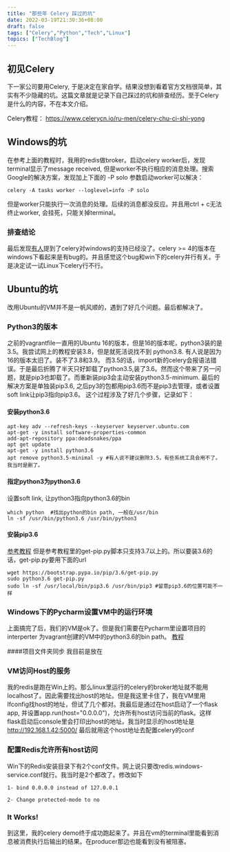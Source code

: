 ```yaml
---
title: "那些年 Celery 踩过的坑"
date: 2022-03-19T21:30:36+08:00
draft: false
tags: ["Celery","Python","Tech","Linux"]
topics: ["TechBlog"]
---
```


## 初见Celery
下一家公司要用Celery, 于是决定在家自学。结果没想到看着官方文档很简单，其实有不少隐藏的坑。这篇文章就是记录下自己踩过的坑和排查经历。至于Celery是什么的内容，不在本文介绍。

Celery教程：
https://www.celerycn.io/ru-men/celery-chu-ci-shi-yong

## Windows的坑
在参考上面的教程时，我用的redis做broker。启动celery worker后，发现terminal显示了message received, 但是worker不执行相应的消息处理。搜索Google的解决方案，发现加上下面的 -P solo 参数启动worker可以解决：
```shell
celery -A tasks worker --loglevel=info -P solo
```


但是worker只能执行一次消息的处理。后续的消息都没反应。并且用ctrl + c无法终止worker, 会挂死，只能关掉terminal。

### 排查结论
最后发现[有人](https://www.pythonf.cn/read/121936)提到了celery对windows的支持已经没了。celery >= 4的版本在windows下看起来是有bug的。并且感觉这个bug和win下的celery并行有关。于是决定试一试Linux下celery行不行。

## Ubuntu的坑
改用Ubuntu的VM并不是一帆风顺的，遇到了好几个问题。最后都解决了。

### Python3的版本
之前的vagrantfile一直用的Ubuntu 16的版本，但是16的版本呢，python3装的是3.5。我尝试网上的教程安装3.8，但是就死活说找不到 python3.8. 有人说是因为16的版本太旧了。装不了3.8和3.9。
而3.5的话，import新的celery会报语法错误。于是最后折腾了半天只好卸载了python3.5,装了3.6。然而这个带来了另一问题，就是pip3也卸载了。而重新装pip3会主动安装python3.5-minimum. 最后的解决方案是单独装pip3.6, 之后py3的包都用pip3.6而不是pip3去管理，或者设置soft link让pip3指向pip3.6。 这个过程涉及了好几个步骤，记录如下：

#### 安装python3.6
```shell
apt-key adv --refresh-keys --keyserver keyserver.ubuntu.com
apt-get -y install software-properties-common
add-apt-repository ppa:deadsnakes/ppa
apt get update
apt-get -y install python3.6
apt remove python3.5-minimal -y #有人说不建议删除3.5，有些系统工具会用不了。我当时是删了。  
```

#### 指定python3为python3.6
设置soft link, 让python3指向python3.6的bin
```shell
which python  #找出python的bin path, 一般在/usr/bin
ln -sf /usr/bin/python3.6 /usr/bin/python3
```
#### 安装pip3.6
[参考教程](https://ashish.one/blogs/install-python3.6-pip3.6-pipenv-on-ubuntu14.04/)  但是参考教程里的get-pip.py脚本只支持3.7以上的。所以要装3.6的话，get-pip.py要用下面的url
```shell
wget https://bootstrap.pypa.io/pip/3.6/get-pip.py
sudo python3.6 get-pip.py
sudo ln -sf /usr/local/bin/pip3.6 /usr/bin/pip3 #留意pip3.6的位置可能不一样
```
### Windows下的Pycharm设置VM中的运行环境
上面搞完了后，我们的VM是ok了。但是我们需要在Pycharm里设置项目的interperter 为vagrant创建的VM中的python3.6的bin path。
[教程](https://iswbm.com/357.html)

####项目文件夹同步
我目前是放在

### VM访问Host的服务
我的redis是跑在Win上的。那么linux里运行的celery的broker地址就不能用localhost了。因此需要找出host的地址。但是我这里卡住了，我在VM里用Ifconfig找host的地址，但试了几个都对。我最后是通过在host启动了一个flask app, 并设置app.run(host="0.0.0.0")，允许所有host访问当前的flask。这样flask启动后console里会打印出host的地址。我当时显示的host地址是 http://192.168.1.42:5000/
最后就用这个host地址去配置celery的conf

### 配置Redis允许所有host访问
Win下的Redis安装目录下有2个conf文件。网上说只要改redis.windows-service.conf就行。我当时是2个都改了。修改如下
```
1- bind 0.0.0.0 instead of 127.0.0.1

2- Change protected-mode to no
```

### It Works!
到这里，我的celery demo终于成功跑起来了。并且在vm的terminal里能看到消息被消费执行后输出的结果。在producer那边也能看到没有被阻塞。

